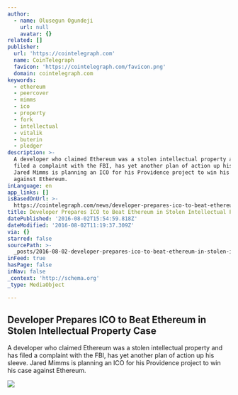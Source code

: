 ```yaml
---
author:
  - name: Olusegun Ogundeji
    url: null
    avatar: {}
related: []
publisher:
  url: 'https://cointelegraph.com'
  name: CoinTelegraph
  favicon: 'https://cointelegraph.com/favicon.png'
  domain: cointelegraph.com
keywords:
  - ethereum
  - peercover
  - mimms
  - ico
  - property
  - fork
  - intellectual
  - vitalik
  - buterin
  - pledger
description: >-
  A developer who claimed Ethereum was a stolen intellectual property and has
  filed a complaint with the FBI, has yet another plan of action up his sleeve.
  Jared Mimms is planning an ICO for his Providence project to win his case
  against Ethereum.
inLanguage: en
app_links: []
isBasedOnUrl: >-
  https://cointelegraph.com/news/developer-prepares-ico-to-beat-ethereum-in-stolen-intellectual-property-case
title: Developer Prepares ICO to Beat Ethereum in Stolen Intellectual Property Case
datePublished: '2016-08-02T15:54:59.818Z'
dateModified: '2016-08-02T11:19:37.309Z'
via: {}
starred: false
sourcePath: >-
  _posts/2016-08-02-developer-prepares-ico-to-beat-ethereum-in-stolen-intellectu.md
inFeed: true
hasPage: false
inNav: false
_context: 'http://schema.org'
_type: MediaObject

---
```

<article style=""><h1>Developer Prepares ICO to Beat Ethereum in Stolen Intellectual Property Case</h1><p>A developer who claimed Ethereum was a stolen intellectual property and has filed a complaint with the FBI, has yet another plan of action up his sleeve. Jared Mimms is planning an ICO for his Providence project to win his case against Ethereum.</p><img src="https://cointelegraph.com/images/725_Ly9jb2ludGVsZWdyYXBoLmNvbS9zdG9yYWdlL3VwbG9hZHMvdmlldy9hODRjOGE5MjIxZWEzZDY3NDBmZDg5NTc1NWRmZDRlOS5qcGc=.jpg" /></article>